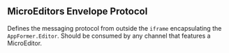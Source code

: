 MicroEditors Envelope Protocol
--

Defines the messaging protocol from outside the `iframe` encapsulating the `AppFormer.Editor`. Should be consumed by any channel that features a MicroEditor.